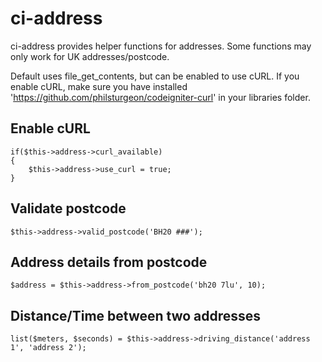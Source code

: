 ci-address
==========

ci-address provides helper functions for addresses. Some functions may only work for UK addresses/postcode.

Default uses file_get_contents, but can be enabled to use cURL. If you enable cURL, make sure you have installed
'https://github.com/philsturgeon/codeigniter-curl' in your libraries folder.


Enable cURL
-----------

	if($this->address->curl_available)
	{
		$this->address->use_curl = true;
	}


Validate postcode
-----------------

	$this->address->valid_postcode('BH20 ###');
	
	
Address details from postcode
-----------------------------

	$address = $this->address->from_postcode('bh20 7lu', 10);


Distance/Time between two addresses
-----------------------------------

	list($meters, $seconds) = $this->address->driving_distance('address 1', 'address 2');